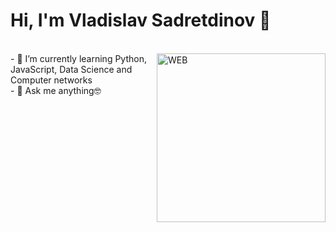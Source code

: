 <h1 align="left">Hi, I'm Vladislav Sadretdinov 👋</h1>

<br />

<img align="right" height="270px" alt="WEB" src="https://i.giphy.com/media/O1oJ840fg6uOVCqdzJ/giphy.webp" />
- 🌱 I’m currently learning Python, JavaScript, Data Science and Computer networks<br />
- 💬 Ask me anything🤓<br />

<br />
<br />
<br />
